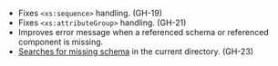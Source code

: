 - Fixes `<xs:sequence>` handling. (GH-19)
- Fixes `<xs:attributeGroup>` handling. (GH-21)
- Improves error message when a referenced schema or referenced component is missing.
- [Searches for missing schema](http://scalaxb.org/multiple-schema-files) in the current directory. (GH-23)
